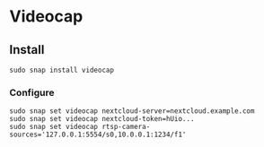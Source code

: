 # Videocap

## Install

```
sudo snap install videocap
```

### Configure

```
sudo snap set videocap nextcloud-server=nextcloud.example.com
sudo snap set videocap nextcloud-token=hUio...
sudo snap set videocap rtsp-camera-sources='127.0.0.1:5554/s0,10.0.0.1:1234/f1'
```
